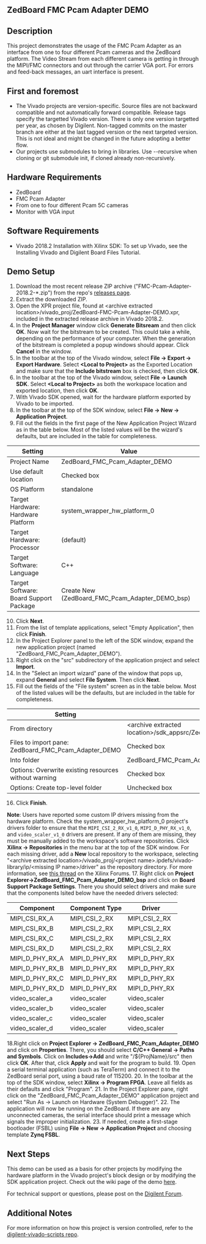 ZedBoard FMC Pcam Adapter DEMO
------------------------------

Description
------------

This project demonstrates the usage of the FMC Pcam Adapter as an interface from one to four different Pcam cameras and the ZedBoard platform.
The Video Stream from each different camera is getting in through the MIPI/FMC connectors and out through the carrier VGA port. For errors and feed-back messages, an uart interface is present.

First and foremost
------------------

* The Vivado projects are version-specific. Source files are not backward compatible and not automatically forward compatible. Release tags specify the targetted Vivado version. There is only one version targetted per year, as chosen by Digilent. Non-tagged commits on the master branch are either at the last tagged version or the next targeted version. This is not ideal and might be changed in the future adopting a better flow.
* Our projects use submodules to bring in libraries. Use --recursive when cloning or git submodule init, if cloned already non-recursively.

Hardware Requirements
---------------------

* ZedBoard
* FMC Pcam Adapter
* From one to four different Pcam 5C cameras
* Monitor with VGA input 

Software Requirements
---------------------

* Vivado 2018.2 Installation with Xilinx SDK: To set up Vivado, see the Installing Vivado and Digilent Board Files Tutorial.

Demo Setup
----------

1. Download the most recent release ZIP archive ("FMC-Pcam-Adapter-2018.2-*.zip") from the repo's [releases page]().
2. Extract the downloaded ZIP.
3. Open the XPR project file, found at \<archive extracted location\>/vivado_proj/ZedBoard-FMC-Pcam-Adapter-DEMO.xpr, included in the extracted release archive in Vivado 2018.2.
4. In the **Project Manager** window click **Generate Bitsream** and then click **OK**. Now wait for the bitstream to be created. This could take a while, depending on the performance of your computer. When the generation of the bitstream is completed a popup windows should appear. Click **Cancel** in the window.
5. In the toolbar at the top of the Vivado window, select **File -> Export -> Export Hardware**. Select **\<Local to Project\>** as the Exported Location and make sure that the **Include bitstream** box is checked, then click **OK**.
6. In the toolbar at the top of the Vivado window, select **File -> Launch SDK**. Select **\<Local to Project\>** as both the workspace location and exported location, then click **OK**.
7. With Vivado SDK opened, wait for the hardware platform exported by Vivado to be imported.
8. In the toolbar at the top of the SDK window, select **File -> New -> Application Project**.
9. Fill out the fields in the first page of the New Application Project Wizard as in the table below. Most of the listed values will be the wizard's defaults, but are included in the table for completeness.

| Setting                                 | Value                                              |
| --------------------------------------- | -------------------------------------------------- |
| Project Name                            | ZedBoard_FMC_Pcam_Adapter_DEMO                     |
| Use default location                    | Checked box                                        |
| OS Platform                             | standalone                                         |
| Target Hardware: Hardware Platform      | system_wrapper_hw_platform_0                       |
| Target Hardware: Processor              | (default)                                          |
| Target Software: Language               | C++                                                |
| Target Software: Board Support Package  | Create New (ZedBoard_FMC_Pcam_Adapter_DEMO_bsp)    |

10. Click **Next**.
11. From the list of template applications, select "Empty Application", then click **Finish**.
12. In the Project Explorer panel to the left of the SDK window, expand the new application project (named "ZedBoard_FMC_Pcam_Adapter_DEMO").
13. Right click on the "src" subdirectory of the application project and select **Import**.
14. In the "Select an import wizard" pane of the window that pops up, expand **General** and select **File System**. Then click **Next**.
15. Fill out the fields of the "File system" screen as in the table below. Most of the listed values will be the defaults, but are included in the table for completeness.

| Setting                                                | Value                                                                     |
| -                                                      | -                                                                         |
| From directory                                         | \<archive extracted location\>/sdk_appsrc/ZedBoard_FMC_Pcam_Adapter_DEMO  |
| Files to import pane: ZedBoard_FMC_Pcam_Adapter_DEMO   | Checked box                                                               |
| Into folder                                            | ZedBoard_FMC_Pcam_Adapter_DEMO/src                                        |
| Options: Overwrite existing resources without warning  | Checked box                                                               |
| Options: Create top-level folder                       | Unchecked box                                                             |

16. Click **Finish**.

**Note**: Users have reported some custom IP drivers missing from the hardware platform. Check the system_wrapper_hw_platform_0 project's drivers folder to ensure that the <code>MIPI_CSI_2_RX_v1_0</code>, <code>MIPI_D_PHY_RX_v1_0</code>, and <code>video_scaler_v1_0</code> drivers are present. If any of them are missing, they must be manually added to the workspace's software repositories. Click **Xilinx -> Repositories** in the menu bar at the top of the SDK window. For each missing driver, add a **New** local repository to the workspace, selecting "\<archive extracted location\>/vivado_proj/\<project name\>.ipdefs/vivado-library/ip/\<missing IP name\>/driver" as the repository directory. For more information, see [this thread](https://forums.xilinx.com/t5/Embedded-Development-Tools/Custom-IP-driver-not-present-on-BSP/td-p/902331) on the Xilinx Forums.
17. Right click on **Project Explorer->ZedBoard_FMC_Pcam_Adapter_DEMO_bsp** and click on **Board Support Package Settings**. There you should select drivers and make sure that the components lsited below have the needed drivers selected:

| Component                               | Component Type                  | Driver                 |
| --------------------------------------- | --------------------------------|----------------------- |
| MIPI_CSI_RX_A                           | MIPI_CSI_2_RX                   | MIPI_CSI_2_RX          |
| MIPI_CSI_RX_B                           | MIPI_CSI_2_RX                   | MIPI_CSI_2_RX          |
| MIPI_CSI_RX_C                           | MIPI_CSI_2_RX                   | MIPI_CSI_2_RX          |
| MIPI_CSI_RX_D                           | MIPI_CSI_2_RX                   | MIPI_CSI_2_RX          |
| MIPI_D_PHY_RX_A                         | MIPI_D_PHY_RX                   | MIPI_D_PHY_RX          |
| MIPI_D_PHY_RX_B                         | MIPI_D_PHY_RX                   | MIPI_D_PHY_RX          |
| MIPI_D_PHY_RX_C                         | MIPI_D_PHY_RX                   | MIPI_D_PHY_RX          |
| MIPI_D_PHY_RX_D                         | MIPI_D_PHY_RX                   | MIPI_D_PHY_RX          |
| video_scaler_a                          | video_scaler                    | video_scaler           |
| video_scaler_b                          | video_scaler                    | video_scaler           |
| video_scaler_c                          | video_scaler                    | video_scaler           |
| video_scaler_d                          | video_scaler                    | video_scaler           |

18.Right click on **Project Explorer -> ZedBoard_FMC_Pcam_Adapter_DEMO** and click on **Properties**. There, you should select **C/C++ General -> Paths and Symbols**. Click on **Includes->Add** and write "/${ProjName}/src" then click **OK**. After that, click **Apply** and wait for the program to build. 
19. Open a serial terminal application (such as TeraTerm) and connect it to the ZedBoard serial port, using a baud rate of 115200.
20. In the toolbar at the top of the SDK window, select **Xilinx -> Program FPGA**. Leave all fields as their defaults and click "Program".
21. In the Project Explorer pane, right click on the "ZedBoard_FMC_Pcam_Adapter_DEMO" application project and select "Run As -> Launch on Hardware (System Debugger)".
22. The application will now be running on the ZedBoard. If there are any unconnected cameras, the serial interface should print a message which signals the improper initialization. 
23. If needed, create a first-stage bootloader (FSBL) using **File -> New -> Application Project** and choosing template **Zynq FSBL**.


Next Steps
----------
This demo can be used as a basis for other projects by modifying the hardware platform in the Vivado project's block design or by modifying the SDK application project.
Check out the wiki page of the demo [here](https://reference.digilentinc.com/learn/programmable-logic/tutorials/zedboard-fmc-pcam-adapter-demo/start#download_and_launch_the_zedboard_fmc-pcam-adapter_demo).

For technical support or questions, please post on the [Digilent Forum](https://forum.digilentinc.com/).

Additional Notes
----------------
For more information on how this project is version controlled, refer to the [digilent-vivado-scripts repo](https://github.com/digilent/digilent-vivado-scripts).

